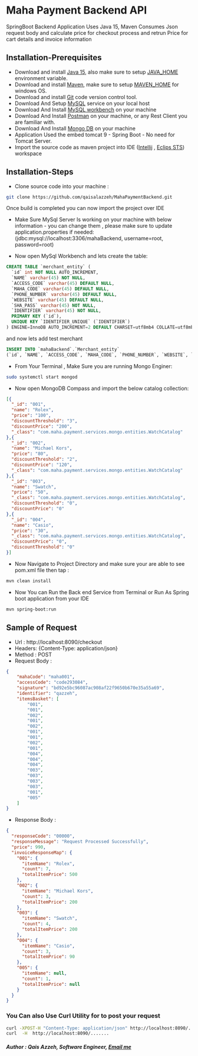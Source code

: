 # Maha Payment Backend API
SpringBoot Backend Application Uses Java 15, Maven Consumes Json request body and calculate price for checkout process and retrun Price for cart details and invoice information


## Installation-Prerequisites

* Download and install [Java 15](https://www.oracle.com/java/technologies/javase-downloads.html), also make sure to setup [JAVA_HOME](https://www.baeldung.com/java-home-on-windows-7-8-10-mac-os-x-linux) environment variable.
* Download and install [Maven](https://maven.apache.org/install.html), make sure to setup [ MAVEN_HOME](https://mkyong.com/maven/how-to-install-maven-in-windows/) for windows OS.
* Download and install [Git](https://git-scm.com/book/en/v2/Getting-Started-Installing-Git) code version control tool.
* Download And Setup [MySQL](https://dev.mysql.com/downloads/installer/) service on your local host
* Download And Install [MySQL workbench](https://dev.mysql.com/downloads/workbench/) on your machine
* Download And Install [Postman](https://www.postman.com/downloads/) on your machine, or any Rest Client you are familiar with.
* Download And Install [Mongo DB](https://www.mongodb.com/try/download/community) on your machine
* Application Used the embed tomcat 9 - Spring Boot - No need for Tomcat Server.
* Import the source code as maven project into IDE ([Intellij](https://www.jetbrains.com/idea/) , [Eclips STS](https://spring.io/tools)) workspace


## Installation-Steps

* Clone source code into your machine :
```bash
git clone https://github.com/qaisalazzeh/MahaPaymentBackend.git
```

Once build is completed you can now import the project over IDE 
* Make Sure MySql Server Is working on your machine with below information - you can change them , please make sure to update application.properties if needed:
(jdbc:mysql://localhost:3306/mahaBackend, username=root, password=root)

* Now open MySql Workbench and lets create the table: 
```sql
CREATE TABLE `merchant_entity` (
  `id` int NOT NULL AUTO_INCREMENT,
  `NAME` varchar(45) NOT NULL,
  `ACCESS_CODE` varchar(45) DEFAULT NULL,
  `MAHA_CODE` varchar(45) DEFAULT NULL,
  `PHONE_NUMBER` varchar(45) DEFAULT NULL,
  `WEBSITE` varchar(45) DEFAULT NULL,
  `SHA_PASS` varchar(45) NOT NULL,
  `IDENTIFIER` varchar(45) NOT NULL,
  PRIMARY KEY (`id`),
  UNIQUE KEY `IDENTIFIER_UNIQUE` (`IDENTIFIER`)
) ENGINE=InnoDB AUTO_INCREMENT=2 DEFAULT CHARSET=utf8mb4 COLLATE=utf8mb4_0900_ai_ci;

```
and now lets add test merchant 

```sql
INSERT INTO `mahaBackend`.`Merchant_entity` 
(`id`, `NAME`, `ACCESS_CODE`, `MAHA_CODE`, `PHONE_NUMBER`, `WEBSITE`, `SHA_PASS`, `IDENTIFIER`) VALUES ('1', 'Qais Azzeh', 'code293084', 'maha001', '0799793061', 'www.qazzeh.maha.com.ae', 'oiquywe%$#', 'qazzeh');
```

* From Your Terminal , Make Sure you are running Mongo Enginer: 
```bash
sudo systemctl start mongod
```

* Now open MongoDB Compass and import the below catalog collection:

```json
[{
  "_id": "001",
  "name": "Rolex",
  "price": "100",
  "discountThreshold": "3",
  "discountPrice": "200",
  "_class": "com.maha.payment.services.mongo.entities.WatchCatalog"
},{
  "_id": "002",
  "name": "Michael Kors",
  "price": "80",
  "discountThreshold": "2",
  "discountPrice": "120",
  "_class": "com.maha.payment.services.mongo.entities.WatchCatalog"
},{
  "_id": "003",
  "name": "Swatch",
  "price": "50",
  "_class": "com.maha.payment.services.mongo.entities.WatchCatalog",
  "discountThreshold": "0",
  "discountPrice": "0"
},{
  "_id": "004",
  "name": "Casio",
  "price": "30",
  "_class": "com.maha.payment.services.mongo.entities.WatchCatalog",
  "discountPrice": "0",
  "discountThreshold": "0"
}]

```


* Now Navigate to Project Directory and make sure your are able to see pom.xml file then tap :
```bash
mvn clean install
```

* Now You can Run the Back end Service from Terminal or Run As Spring boot application from your IDE
```bash
mvn spring-boot:run
```

## Sample of Request

* Url : http://localhost:8090/checkout
* Headers: {Content-Type: application/json}
* Method : POST
* Request Body :

```json
{
	"mahaCode": "maha001",
	"accessCode": "code293084",
	"signature": "bd92e5bc96087ac908af22f9650b670e35a55a69",
	"identifier": "qazzeh",
	"itemsBasket": [
		"001",
		"001",
		"002",
		"001",
		"002",
		"001",
		"001",
		"002",
		"001",
		"004",
		"004",
		"004",
		"003",
		"003",
		"003",
		"003",
		"001",
		"005"
	]
}
```
* Response Body :
```json
{
  "responseCode": "00000",
  "responseMessage": "Request Processed Successfully",
  "price": 990,
  "invoiceResponseMap": {
    "001": {
      "itemName": "Rolex",
      "count": 7,
      "totalItemPrice": 500
    },
    "002": {
      "itemName": "Michael Kors",
      "count": 3,
      "totalItemPrice": 200
    },
    "003": {
      "itemName": "Swatch",
      "count": 4,
      "totalItemPrice": 200
    },
    "004": {
      "itemName": "Casio",
      "count": 3,
      "totalItemPrice": 90
    },
    "005": {
      "itemName": null,
      "count": 1,
      "totalItemPrice": null
    }
  }
}

```
### You Can also Use Curl Utility for to post your request 
```bash
curl -XPOST-H "Content-Type: application/json" http://localhost:8090/.......
curl  -H  http://localhost:8090/.......
```

##### Author : Qais Azzeh, Software Engineer, [Email me](qais.azzeh@gmail.com)


